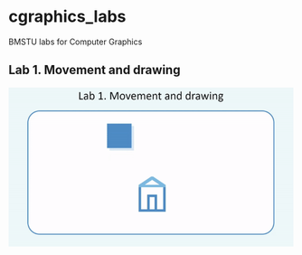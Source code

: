 # cgraphics_labs
BMSTU labs for Computer Graphics 

## Lab 1. Movement and drawing
![Work demonstration](images/lab1_cg.gif)